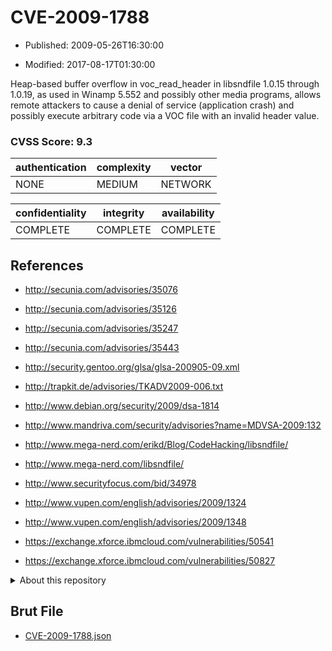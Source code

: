 # CVE-2009-1788

- Published: 2009-05-26T16:30:00

- Modified: 2017-08-17T01:30:00

Heap-based buffer overflow in voc_read_header in libsndfile 1.0.15 through 1.0.19, as used in Winamp 5.552 and possibly other media programs, allows remote attackers to cause a denial of service (application crash) and possibly execute arbitrary code via a VOC file with an invalid header value.

### CVSS Score: **9.3**

| authentication | complexity | vector |
| --- | --- | --- |
| NONE | MEDIUM | NETWORK |

| confidentiality | integrity | availability |
| --- | --- | --- |
| COMPLETE | COMPLETE | COMPLETE |

## References

* http://secunia.com/advisories/35076

* http://secunia.com/advisories/35126

* http://secunia.com/advisories/35247

* http://secunia.com/advisories/35443

* http://security.gentoo.org/glsa/glsa-200905-09.xml

* http://trapkit.de/advisories/TKADV2009-006.txt

* http://www.debian.org/security/2009/dsa-1814

* http://www.mandriva.com/security/advisories?name=MDVSA-2009:132

* http://www.mega-nerd.com/erikd/Blog/CodeHacking/libsndfile/

* http://www.mega-nerd.com/libsndfile/

* http://www.securityfocus.com/bid/34978

* http://www.vupen.com/english/advisories/2009/1324

* http://www.vupen.com/english/advisories/2009/1348

* https://exchange.xforce.ibmcloud.com/vulnerabilities/50541

* https://exchange.xforce.ibmcloud.com/vulnerabilities/50827

<details>
<summary>About this repository</summary> 

  This repository is part of the project [Live Hack CVE](https://github.com/Live-Hack-CVE). Main website can be found [www.live-hack.org](https://www.live-hack.org) 
  
  Made by [Sn0wAlice](https://github.com/Sn0wAlice) for the people that care about security and need to have a feed of the latest CVEs. Hope you enjoy it, don't forget to star the repo and follow me on [Twitter](https://twitter.com/Sn0wAlice) and [Github](https://github.com/Sn0wAlice). And that is my [personnal website](https://www.alice-snow.me/)

  - [Home Page](https://github.com/Live-Hack-CVE)
  - [Framework](https://github.com/Live-Hack-CVE/cve-framework)
  - [CVE database](https://github.com/Live-Hack-CVE/full_database)
  - [Changelog](https://github.com/Live-Hack-CVE/Changelog)
</details>

## Brut File

* [CVE-2009-1788.json](https://raw.githubusercontent.com/Live-Hack-CVE/full_database/main/cves/2009/CVE-2009-1788.json)


